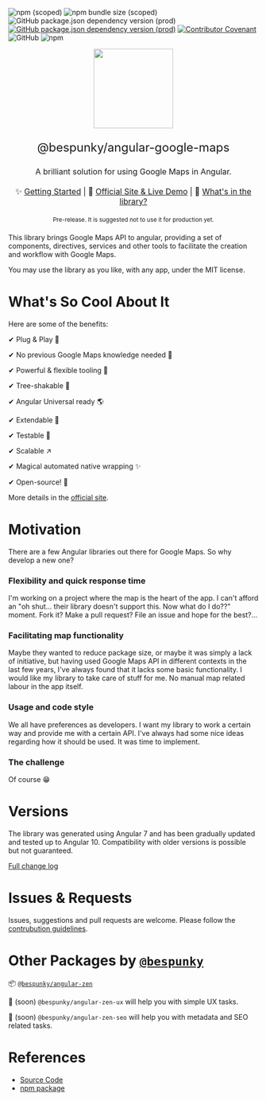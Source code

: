 ![npm (scoped)](https://img.shields.io/npm/v/@bespunky/angular-google-maps?style=flat-square&label=version)
![npm bundle size (scoped)](https://img.shields.io/bundlephobia/min/@bespunky/angular-google-maps?style=flat-square)
![GitHub package.json dependency version (prod)](https://img.shields.io/github/package-json/dependency-version/bespunky/angular-google-maps/@angular/core?style=flat-square)
[![GitHub package.json dependency version (prod)](https://img.shields.io/github/package-json/dependency-version/bespunky/angular-google-maps/@bespunky/angular-zen?style=flat-square)](https://npmjs.com/package/@bespunky/angular-zen)
[![Contributor Covenant](https://img.shields.io/badge/Contributor%20Covenant-v2.0%20adopted-ff69b4.svg?style=flat-square)](https://github.com/BeSpunky/angular-google-maps/blob/master/code_of_conduct.md)
![GitHub](https://img.shields.io/github/license/bespunky/angular-google-maps?style=flat-square)
![npm](https://img.shields.io/npm/dt/@bespunky/angular-google-maps?style=flat-square)

<p align="center">
    <img src="https://bs-angular-g-maps.web.app/assets/logo.svg" width="160"/>
</p>

<p align="center" style="font-size: x-large">@bespunky/angular-google-maps</p>
<p align="center" style="font-size: medium">A brilliant solution for using Google Maps in Angular.</p>

<p align="center" style="font-size: medium; margin: 20px auto">
    ✨ <a href="https://bs-angular-g-maps.web.app/docs/additional-documentation/getting-started.html">Getting Started</a> |
    🙌 <a href="https://bs-angular-g-maps.web.app">Official Site & Live Demo</a> |
    🎁 <a href="https://bs-angular-g-maps.web.app/docs/modules.html">What's in the library?</a>
</p>

<p align="center" style="font-size: smaller; margin: 20px auto;">Pre-release. It is suggested not to use it for production yet.</p>

This library brings Google Maps API to angular, providing a set of components, directives, services and other tools to facilitate the creation and workflow with Google Maps.

You may use the library as you like, with any app, under the MIT license.

# What's So Cool About It
Here are some of the benefits:

✔ Plug & Play 🔌

✔ No previous Google Maps knowledge needed 🤯

✔ Powerful & flexible tooling 💪

✔ Tree-shakable 🌳

✔ Angular Universal ready 🌎

✔ Extendable 🧩

✔ Testable 🧪

✔ Scalable ↗

✔ Magical automated native wrapping ✨

✔ Open-source! 🤩

More details in the [official site](https://bs-angular-g-maps.web.app/).

# Motivation
There are a few Angular libraries out there for Google Maps. So why develop a new one?

### Flexibility and quick response time
I'm working on a project where the map is the heart of the app. I can't afford an "oh shut... their library doesn't support this. Now what do I do??" moment. Fork it? Make a pull request? File an issue and hope for the best?...

### Facilitating map functionality
Maybe they wanted to reduce package size, or maybe it was simply a lack of initiative, but having used Google Maps API in different contexts in the last few years, I've always found that it lacks some basic functionality. I would like my library to take care of stuff for me. No manual map related labour in the app itself.

### Usage and code style
We all have preferences as developers. I want my library to work a certain way and provide me with a certain API. I've always had some nice ideas regarding how it should be used. It was time to implement.

### The challenge
Of course 😁

# Versions
The library was generated using Angular 7 and has been gradually updated and tested up to Angular 10. 
Compatibility with older versions is possible but not guaranteed.

[Full change log](https://bs-angular-g-maps.web.app/docs/changelog.html)

# Issues & Requests
Issues, suggestions and pull requests are welcome. Please follow the [contrubution guidelines](https://bs-angular-g-maps.web.app/docs/contributing.html).

# Other Packages by [`@bespunky`](https://www.npmjs.com/~bespunky)

📦 [`@bespunky/angular-zen`](https://bs-angular-zen.web.app)

🚧 (soon) `@bespunky/angular-zen-ux` will help you with simple UX tasks.

🚧 (soon) `@bespunky/angular-zen-seo` will help you with metadata and SEO related tasks.

# References
- [Source Code](https://github.com/bespunky/angular-google-maps)
- [npm package](https://www.npmjs.com/package/%40bespunky/angular-google-maps)
